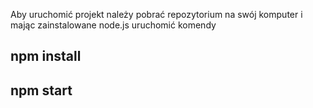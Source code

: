 Aby uruchomić projekt należy pobrać repozytorium na swój komputer i mając zainstalowane node.js uruchomić komendy

## npm install

## npm start
